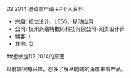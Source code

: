 D2 2014 邀请票申请
##个人资料

* 兴趣: 视觉设计、LESS、移动应用
* 公司: 杭州派络特数码科技有限公司-网页设计师
* 博客: /
* 其他: 女

##想参加D2 2014的原因

  对前端很有兴趣，想多了解从前端的角度来看产品。
